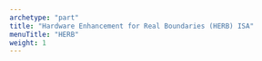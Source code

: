 ```yaml
---
archetype: "part"
title: "Hardware Enhancement for Real Boundaries (HERB) ISA"
menuTitle: "HERB"
weight: 1
---
```

